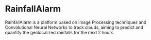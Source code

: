 # RainfallAlarm
RainfallAlarm is a platform based on Image Processing techniques and Convolutional Neural Networks to track clouds, aiming to predict and quantify the geolocalized rainfalls for the next 2 hours.
